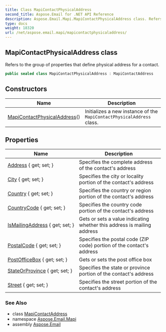 ```yaml
---
title: Class MapiContactPhysicalAddress
second_title: Aspose.Email for .NET API Reference
description: Aspose.Email.Mapi.MapiContactPhysicalAddress class. Refers to the group of properties that define physical address for a contact
type: docs
weight: 18320
url: /net/aspose.email.mapi/mapicontactphysicaladdress/
---
```

## MapiContactPhysicalAddress class

Refers to the group of properties that define physical address for a contact.

```csharp
public sealed class MapiContactPhysicalAddress : MapiContactAddress
```

## Constructors

| Name | Description |
| --- | --- |
| [MapiContactPhysicalAddress](mapicontactphysicaladdress/)() | Initializes a new instance of the `MapiContactPhysicalAddress` class. |

## Properties

| Name | Description |
| --- | --- |
| [Address](../../aspose.email.mapi/mapicontactphysicaladdress/address/) { get; set; } | Specifies the complete address of the contact's address |
| [City](../../aspose.email.mapi/mapicontactphysicaladdress/city/) { get; set; } | Specifies the city or locality portion of the contact's address |
| [Country](../../aspose.email.mapi/mapicontactphysicaladdress/country/) { get; set; } | Specifies the country or region portion of the contact's address |
| [CountryCode](../../aspose.email.mapi/mapicontactphysicaladdress/countrycode/) { get; set; } | Specifies the country code portion of the contact's address |
| [IsMailingAddress](../../aspose.email.mapi/mapicontactphysicaladdress/ismailingaddress/) { get; set; } | Gets or sets a value indicating whether this address is mailing address |
| [PostalCode](../../aspose.email.mapi/mapicontactphysicaladdress/postalcode/) { get; set; } | Specifies the postal code (ZIP code) portion of the contact's address |
| [PostOfficeBox](../../aspose.email.mapi/mapicontactphysicaladdress/postofficebox/) { get; set; } | Gets or sets the post office box |
| [StateOrProvince](../../aspose.email.mapi/mapicontactphysicaladdress/stateorprovince/) { get; set; } | Specifies the state or province portion of the contact's address |
| [Street](../../aspose.email.mapi/mapicontactphysicaladdress/street/) { get; set; } | Specifies the street portion of the contact's address |

### See Also

* class [MapiContactAddress](../mapicontactaddress/)
* namespace [Aspose.Email.Mapi](../../aspose.email.mapi/)
* assembly [Aspose.Email](../../)


